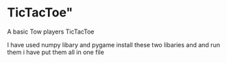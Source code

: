 # TicTacToe" 
A basic Tow players TicTacToe 

I have used numpy libary and pygame install these two libaries and and run them i have put them all in one file

